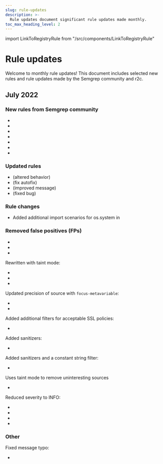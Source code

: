 ```yaml
---
slug: rule-updates
description: >-
  Rule updates document significant rule updates made monthly.
toc_max_heading_level: 2
---
```


import LinkToRegistryRule from "/src/components/LinkToRegistryRule"

# Rule updates

Welcome to monthly rule updates! This document includes selected new rules and rule updates made by the Semgrep community and r2c.

## July 2022

### New rules from Semgrep community 

- <LinkToRegistryRule ruleId="csharp.dotnet.security.audit.missing-or-broken-authorization.missing-or-broken-authorization" />
- <LinkToRegistryRule ruleId="csharp.dotnet.security.audit.open-directory-listing.open-directory-listing" />
- <LinkToRegistryRule ruleId="csharp.dotnet.security.audit.misconfigured-lockout-option.misconfigured-lockout-option" />
- <LinkToRegistryRule ruleId="csharp.dotnet.security.audit.mass-assignment" />
- <LinkToRegistryRule ruleId="csharp.lang.security.cryptography.unsigned-security-token" />
- <LinkToRegistryRule ruleId="csharp.lang.security.open-redirect" />
- <LinkToRegistryRule ruleId="csharp.lang.security.stacktrace-disclosure" />

### Updated rules

- <LinkToRegistryRule ruleId="generic.secrets.security.detected-username-and-password-in-uri.detected-username-and-password-in-uri" /> (altered behavior)
- <LinkToRegistryRule ruleId="python.requests.best-practice.use-timeout" /> (fix autofix)
- <LinkToRegistryRule ruleId="dockerfile.best-practice.use-workdir.use-workdir" /> (improved message)
- <LinkToRegistryRule ruleId="python.pyramid.security.sqlalchemy-sql-injection.pyramid-sqlalchemy-sql-injection" /> (fixed bug)

### Rule changes

- Added additional import scenarios for os.system in <LinkToRegistryRule ruleId="python.lang.security.audit.dangerous-system-call" />

### Removed false positives (FPs)

- <LinkToRegistryRule ruleId="javascript.lang.security.detect-eval-with-expression.detect-eval-with-expression" /> 
- <LinkToRegistryRule ruleId="terraform.azure.security.appservice.appservice-account-identity-registered.appservice-account-identity-registered" />
- <LinkToRegistryRule ruleId="python.django.security.audit.xss.direct-use-of-httpresponse.direct-use-of-httpresponse" />

Rewritten with taint mode:
- <LinkToRegistryRule ruleId="javascript.express.security.audit.express-path-join-resolve-traversal" />
- <LinkToRegistryRule ruleId="javascript.lang.security.audit.code-string-concat" />
- <LinkToRegistryRule ruleId="javascript.lang.security.audit.path-traversal.path-join-resolve-traversal" />

Updated precision of source with `focus-metavariable`:
- <LinkToRegistryRule ruleId="javascript.express.security.injection.tainted-sql-string" />
- <LinkToRegistryRule ruleId="javascript.lang.security.audit.sqli.node-mysql-sqli" />

Added additional filters for acceptable SSL policies:
- <LinkToRegistryRule ruleId="terraform.aws.security.insecure-load-balancer-tls-version " />

Added sanitizers:
- <LinkToRegistryRule ruleId="typescript.angular.security.audit.angular-domsanitizer" />

Added sanitizers and a constant string filter:
- <LinkToRegistryRule ruleId="typescript.react.security.audit.react-dangerouslysetinnerhtml" />

Uses taint mode to remove uninteresting sources
- <LinkToRegistryRule ruleId="typescript.react.security.audit.react-href-var" />
    
Reduced severity to INFO:
- <LinkToRegistryRule ruleId="typescript.react.security.audit.react-jwt-decoded-property" />
- <LinkToRegistryRule ruleId="typescript.react.security.audit.react-jwt-in-localstorage " />
- <LinkToRegistryRule ruleId="typescript.react.security.audit.react-missing-noopener" />
- <LinkToRegistryRule ruleId="typescript.react.security.audit.react-missing-noreferrer" />

### Other

Fixed message typo:
- <LinkToRegistryRule ruleId="javascript.lang.best-practice.leftover_debugging" />
